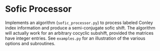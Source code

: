 # Sofic Processor
Implements an algorithm (`sofic_processor.py`) to process labeled Conley index information and produce a semi-conjugate sofic shift.
The algorithm will actually work for an arbitrary cocyclic subshift, provided the matrices have integer entries.
See `examples.py` for an illustration of the various options and subroutines.
